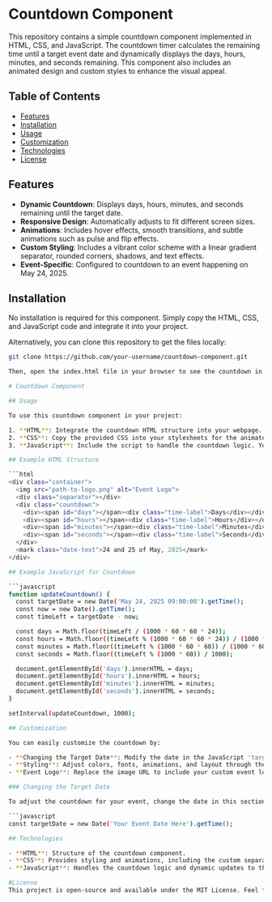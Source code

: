 # Countdown Component

This repository contains a simple countdown component implemented in HTML, CSS, and JavaScript. The countdown timer calculates the remaining time until a target event date and dynamically displays the days, hours, minutes, and seconds remaining. This component also includes an animated design and custom styles to enhance the visual appeal.

## Table of Contents
- [Features](#features)
- [Installation](#installation)
- [Usage](#usage)
- [Customization](#customization)
- [Technologies](#technologies)
- [License](#license)

## Features

- **Dynamic Countdown**: Displays days, hours, minutes, and seconds remaining until the target date.
- **Responsive Design**: Automatically adjusts to fit different screen sizes.
- **Animations**: Includes hover effects, smooth transitions, and subtle animations such as pulse and flip effects.
- **Custom Styling**: Includes a vibrant color scheme with a linear gradient separator, rounded corners, shadows, and text effects.
- **Event-Specific**: Configured to countdown to an event happening on May 24, 2025.

## Installation

No installation is required for this component. Simply copy the HTML, CSS, and JavaScript code and integrate it into your project.

Alternatively, you can clone this repository to get the files locally:

```bash
git clone https://github.com/your-username/countdown-component.git

Then, open the index.html file in your browser to see the countdown in action.

# Countdown Component

## Usage

To use this countdown component in your project:

1. **HTML**: Integrate the countdown HTML structure into your webpage.
2. **CSS**: Copy the provided CSS into your stylesheets for the animated and styled elements.
3. **JavaScript**: Include the script to handle the countdown logic. You can modify the target date within the script.

## Example HTML Structure

```html
<div class="container">
  <img src="path-to-logo.png" alt="Event Logo">
  <div class="separator"></div>
  <div class="countdown">
    <div><span id="days"></span><div class="time-label">Days</div></div>
    <div><span id="hours"></span><div class="time-label">Hours</div></div>
    <div><span id="minutes"></span><div class="time-label">Minutes</div></div>
    <div><span id="seconds"></span><div class="time-label">Seconds</div></div>
  </div>
  <mark class="date-text">24 and 25 of May, 2025</mark>
</div>

## Example JavaScript for Countdown

```javascript
function updateCountdown() {
  const targetDate = new Date('May 24, 2025 09:00:00').getTime();
  const now = new Date().getTime();
  const timeLeft = targetDate - now;

  const days = Math.floor(timeLeft / (1000 * 60 * 60 * 24));
  const hours = Math.floor((timeLeft % (1000 * 60 * 60 * 24)) / (1000 * 60 * 60));
  const minutes = Math.floor((timeLeft % (1000 * 60 * 60)) / (1000 * 60));
  const seconds = Math.floor((timeLeft % (1000 * 60)) / 1000);

  document.getElementById('days').innerHTML = days;
  document.getElementById('hours').innerHTML = hours;
  document.getElementById('minutes').innerHTML = minutes;
  document.getElementById('seconds').innerHTML = seconds;
}

setInterval(updateCountdown, 1000);

## Customization

You can easily customize the countdown by:

- **Changing the Target Date**: Modify the date in the JavaScript 'targetDate' to match your event.
- **Styling**: Adjust colors, fonts, animations, and layout through the CSS to fit your design preferences.
- **Event Logo**: Replace the image URL to include your custom event logo.

### Changing the Target Date

To adjust the countdown for your event, change the date in this section of the JavaScript:

```javascript
const targetDate = new Date('Your Event Date Here').getTime();

## Technologies

- **HTML**: Structure of the countdown component.
- **CSS**: Provides styling and animations, including the custom separator gradient and pulse effects.
- **JavaScript**: Handles the countdown logic and dynamic updates to the display.

#License
This project is open-source and available under the MIT License. Feel free to modify and use it in your projects.
